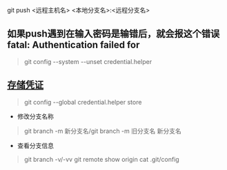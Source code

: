 git push <远程主机名> <本地分支名>:<远程分支名>


## 如果push遇到在输入密码是输错后，就会报这个错误fatal: Authentication failed for
>git config --system --unset credential.helper
## [存储凭证](https://git-scm.com/book/zh/v2/Git-%E5%B7%A5%E5%85%B7-%E5%87%AD%E8%AF%81%E5%AD%98%E5%82%A8)
>git config --global credential.helper store

* 修改分支名称
>git branch -m 新分支名/git branch -m 旧分支名 新分支名
* 查看分支信息
> git branch -v/-vv
> git remote show origin
> cat .git/config